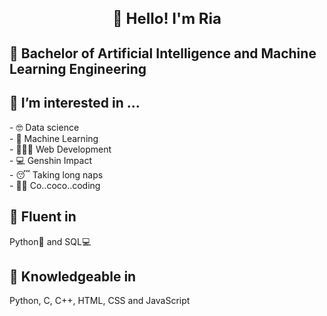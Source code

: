 <h1 align="center" style="font-size: 24px; font-weight: bold" title="Hello">👋 Hello! I'm Ria</h1>

<h2> 📖 Bachelor of Artificial Intelligence and Machine Learning Engineering </h2>

<h2>👀 I’m interested in ...</h2>
- 🤓 Data science <br>
- 🤖 Machine Learning <br>
- 👩🏼‍💻 Web Development <br>
- 💻 Genshin Impact <br>
- 😴 Taking long naps <br>
- 👩‍💻 Co..coco..coding <br>

<h2>🚀 Fluent in </h2>
Python🐍 and SQL💻

<h2>🧠 Knowledgeable in</h2>
Python, C, C++, HTML, CSS and JavaScript

<!---
riaeshwita/riaeshwita is a ✨ special ✨ repository because its `README.md` (this file) appears on your GitHub profile.
You can click the Preview link to take a look at your changes.
--->
